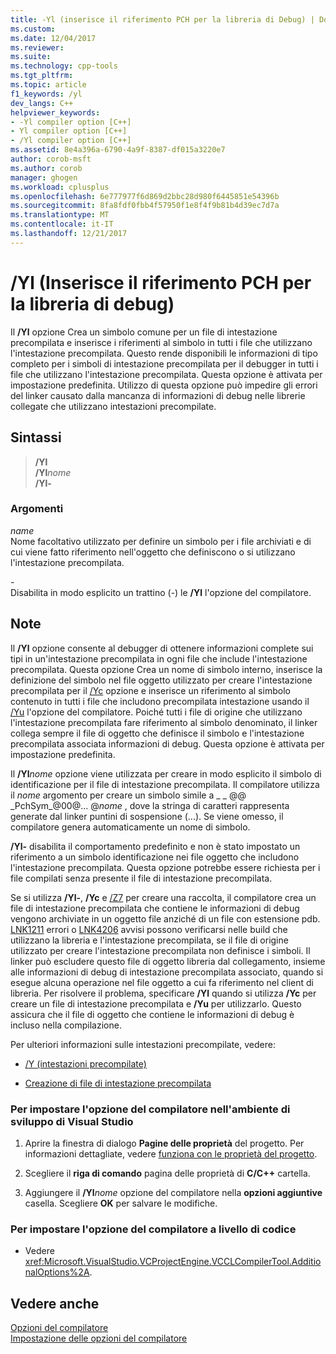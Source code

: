 ```yaml
---
title: -Yl (inserisce il riferimento PCH per la libreria di Debug) | Documenti Microsoft
ms.custom: 
ms.date: 12/04/2017
ms.reviewer: 
ms.suite: 
ms.technology: cpp-tools
ms.tgt_pltfrm: 
ms.topic: article
f1_keywords: /yl
dev_langs: C++
helpviewer_keywords:
- -Yl compiler option [C++]
- Yl compiler option [C++]
- /Yl compiler option [C++]
ms.assetid: 8e4a396a-6790-4a9f-8387-df015a3220e7
author: corob-msft
ms.author: corob
manager: ghogen
ms.workload: cplusplus
ms.openlocfilehash: 6e777977f6d869d2bbc28d980f6445851e54396b
ms.sourcegitcommit: 8fa8fdf0fbb4f57950f1e8f4f9b81b4d39ec7d7a
ms.translationtype: MT
ms.contentlocale: it-IT
ms.lasthandoff: 12/21/2017
---
```

# <a name="yl-inject-pch-reference-for-debug-library"></a>/Yl (Inserisce il riferimento PCH per la libreria di debug)

Il **/Yl** opzione Crea un simbolo comune per un file di intestazione precompilata e inserisce i riferimenti al simbolo in tutti i file che utilizzano l'intestazione precompilata. Questo rende disponibili le informazioni di tipo completo per i simboli di intestazione precompilata per il debugger in tutti i file che utilizzano l'intestazione precompilata. Questa opzione è attivata per impostazione predefinita. Utilizzo di questa opzione può impedire gli errori del linker causato dalla mancanza di informazioni di debug nelle librerie collegate che utilizzano intestazioni precompilate.

## <a name="syntax"></a>Sintassi

>**/Yl**  
>**/Yl**_nome_  
>**/Yl-**  

### <a name="arguments"></a>Argomenti

*name*  
Nome facoltativo utilizzato per definire un simbolo per i file archiviati e di cui viene fatto riferimento nell'oggetto che definiscono o si utilizzano l'intestazione precompilata.

*\-*  
Disabilita in modo esplicito un trattino (-) le **/Yl** l'opzione del compilatore.

## <a name="remarks"></a>Note

Il **/Yl** opzione consente al debugger di ottenere informazioni complete sui tipi in un'intestazione precompilata in ogni file che include l'intestazione precompilata. Questa opzione Crea un nome di simbolo interno, inserisce la definizione del simbolo nel file oggetto utilizzato per creare l'intestazione precompilata per il [/Yc](../../build/reference/yc-create-precompiled-header-file.md) opzione e inserisce un riferimento al simbolo contenuto in tutti i file che includono precompilata intestazione usando il [/Yu](../../build/reference/yu-use-precompiled-header-file.md) l'opzione del compilatore. Poiché tutti i file di origine che utilizzano l'intestazione precompilata fare riferimento al simbolo denominato, il linker collega sempre il file di oggetto che definisce il simbolo e l'intestazione precompilata associata informazioni di debug. Questa opzione è attivata per impostazione predefinita.

Il **/Yl**_nome_ opzione viene utilizzata per creare in modo esplicito il simbolo di identificazione per il file di intestazione precompilata. Il compilatore utilizza il *nome* argomento per creare un simbolo simile a \_ \_ @@ \_PchSym\_@00@... @*nome* , dove la stringa di caratteri rappresenta generate dal linker puntini di sospensione (...). Se viene omesso, il compilatore genera automaticamente un nome di simbolo.

**/Yl-** disabilita il comportamento predefinito e non è stato impostato un riferimento a un simbolo identificazione nei file oggetto che includono l'intestazione precompilata. Questa opzione potrebbe essere richiesta per i file compilati senza presente il file di intestazione precompilata.

Se si utilizza **/Yl-**, **/Yc** e [/Z7](../../build/reference/z7-zi-zi-debug-information-format.md) per creare una raccolta, il compilatore crea un file di intestazione precompilata che contiene le informazioni di debug vengono archiviate in un oggetto file anziché di un file con estensione pdb. [LNK1211](../../error-messages/tool-errors/linker-tools-error-lnk1211.md) errori o [LNK4206](../../error-messages/tool-errors/linker-tools-warning-lnk4206.md) avvisi possono verificarsi nelle build che utilizzano la libreria e l'intestazione precompilata, se il file di origine utilizzato per creare l'intestazione precompilata non definisce i simboli. Il linker può escludere questo file di oggetto libreria dal collegamento, insieme alle informazioni di debug di intestazione precompilata associato, quando si esegue alcuna operazione nel file oggetto a cui fa riferimento nel client di libreria. Per risolvere il problema, specificare **/Yl** quando si utilizza **/Yc** per creare un file di intestazione precompilata e **/Yu** per utilizzarlo. Questo assicura che il file di oggetto che contiene le informazioni di debug è incluso nella compilazione.

Per ulteriori informazioni sulle intestazioni precompilate, vedere:

- [/Y (intestazioni precompilate)](../../build/reference/y-precompiled-headers.md)

- [Creazione di file di intestazione precompilata](../../build/reference/creating-precompiled-header-files.md)

### <a name="to-set-this-compiler-option-in-the-visual-studio-development-environment"></a>Per impostare l'opzione del compilatore nell'ambiente di sviluppo di Visual Studio

1. Aprire la finestra di dialogo **Pagine delle proprietà** del progetto. Per informazioni dettagliate, vedere [funziona con le proprietà del progetto](../../ide/working-with-project-properties.md).

1. Scegliere il **riga di comando** pagina delle proprietà di **C/C++** cartella.

1. Aggiungere il **/Yl**_nome_ opzione del compilatore nella **opzioni aggiuntive** casella. Scegliere **OK** per salvare le modifiche.

### <a name="to-set-this-compiler-option-programmatically"></a>Per impostare l'opzione del compilatore a livello di codice

- Vedere <xref:Microsoft.VisualStudio.VCProjectEngine.VCCLCompilerTool.AdditionalOptions%2A>.

## <a name="see-also"></a>Vedere anche

[Opzioni del compilatore](../../build/reference/compiler-options.md)  
[Impostazione delle opzioni del compilatore](../../build/reference/setting-compiler-options.md)  
